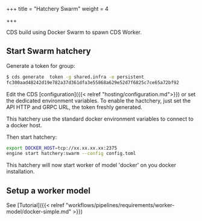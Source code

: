 +++
title = "Hatchery Swarm"
weight = 4

+++

CDS build using Docker Swarm to spawn CDS Worker.

## Start Swarm hatchery

Generate a token for group:

```bash
$ cds generate  token -g shared.infra -e persistent
fc300aad48242d19e782a37d361dfa3e55868a629e52d7f6825c7ce65a72bf92
```

Edit the CDS [configuration]({{< relref "hosting/configuration.md">}}) or set the dedicated environment variables. To enable the hactchery, just set the API HTTP and GRPC URL, the token freshly generated.

This hatchery use the standard docker environment variables to connect to a docker host.

Then start hatchery:

```bash
export DOCKER_HOST=tcp://xx.xx.xx.xx:2375
engine start hatchery:swarm --config config.toml
```

This hatchery will now start worker of model 'docker' on you docker installation.

## Setup a worker model

See [Tutorial]({{< relref "workflows/pipelines/requirements/worker-model/docker-simple.md" >}})
